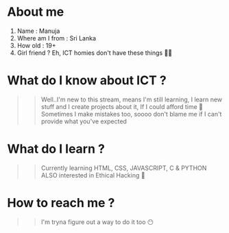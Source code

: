 # About me

1. Name : Manuja
2. Where am I from : Sri Lanka
3. How old : 19+
4. Girl friend ? Eh, ICT homies don't have these things 😮‍💨

# What do I know about ICT ?

>> Well..I'm new to this stream, means I'm still learning,
>> I learn new stuff and I create projects about it, If I could afford time 🤔
>> Sometimes I make mistakes too, soooo don't blame me if I can't provide what you've expected

# What do I learn ?

>> Currently learning HTML, CSS, JAVASCRIPT, C & PYTHON
>> ALSO interested in Ethical Hacking 🤫

# How to reach me ?

>> I'm tryna figure out a way to do it too 😶
